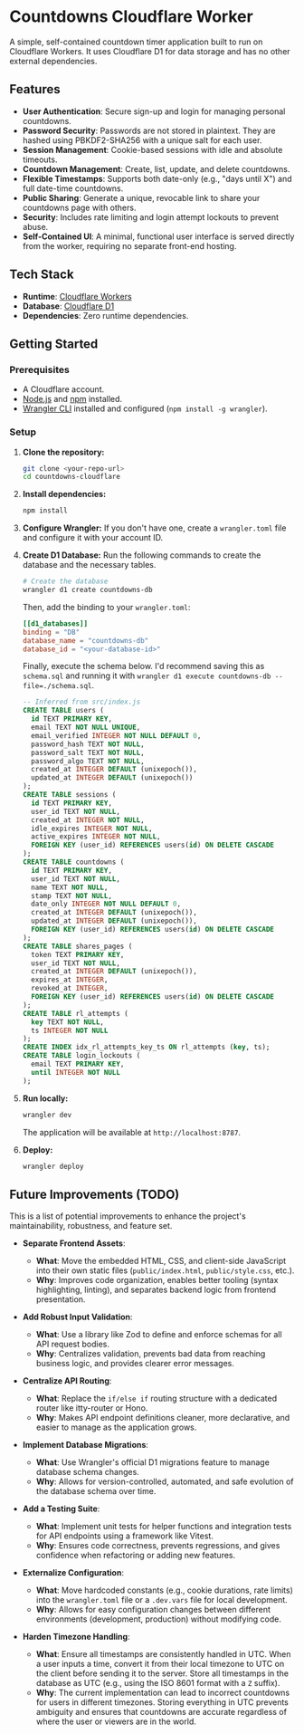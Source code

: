 # Countdowns Cloudflare Worker

A simple, self-contained countdown timer application built to run on Cloudflare Workers. It uses Cloudflare D1 for data storage and has no other external dependencies.

## Features

-   **User Authentication**: Secure sign-up and login for managing personal countdowns.
-   **Password Security**: Passwords are not stored in plaintext. They are hashed using PBKDF2-SHA256 with a unique salt for each user.
-   **Session Management**: Cookie-based sessions with idle and absolute timeouts.
-   **Countdown Management**: Create, list, update, and delete countdowns.
-   **Flexible Timestamps**: Supports both date-only (e.g., "days until X") and full date-time countdowns.
-   **Public Sharing**: Generate a unique, revocable link to share your countdowns page with others.
-   **Security**: Includes rate limiting and login attempt lockouts to prevent abuse.
-   **Self-Contained UI**: A minimal, functional user interface is served directly from the worker, requiring no separate front-end hosting.

## Tech Stack

-   **Runtime**: [Cloudflare Workers](https://workers.cloudflare.com/)
-   **Database**: [Cloudflare D1](https://developers.cloudflare.com/d1/)
-   **Dependencies**: Zero runtime dependencies.

## Getting Started

### Prerequisites

-   A Cloudflare account.
-   [Node.js](https://nodejs.org/) and [npm](https://www.npmjs.com/) installed.
-   [Wrangler CLI](https://developers.cloudflare.com/workers/wrangler/install-and-update/) installed and configured (`npm install -g wrangler`).

### Setup

1.  **Clone the repository:**
    ```bash
    git clone <your-repo-url>
    cd countdowns-cloudflare
    ```

2.  **Install dependencies:**
    ```bash
    npm install
    ```

3.  **Configure Wrangler:**
    If you don't have one, create a `wrangler.toml` file and configure it with your account ID.

4.  **Create D1 Database:**
    Run the following commands to create the database and the necessary tables.
    ```bash
    # Create the database
    wrangler d1 create countdowns-db
    ```

    Then, add the binding to your `wrangler.toml`:
    ```toml
    [[d1_databases]]
    binding = "DB"
    database_name = "countdowns-db"
    database_id = "<your-database-id>"
    ```

    Finally, execute the schema below. I'd recommend saving this as `schema.sql` and running it with `wrangler d1 execute countdowns-db --file=./schema.sql`.

    ```sql
    -- Inferred from src/index.js
    CREATE TABLE users (
      id TEXT PRIMARY KEY,
      email TEXT NOT NULL UNIQUE,
      email_verified INTEGER NOT NULL DEFAULT 0,
      password_hash TEXT NOT NULL,
      password_salt TEXT NOT NULL,
      password_algo TEXT NOT NULL,
      created_at INTEGER DEFAULT (unixepoch()),
      updated_at INTEGER DEFAULT (unixepoch())
    );
    CREATE TABLE sessions (
      id TEXT PRIMARY KEY,
      user_id TEXT NOT NULL,
      created_at INTEGER NOT NULL,
      idle_expires INTEGER NOT NULL,
      active_expires INTEGER NOT NULL,
      FOREIGN KEY (user_id) REFERENCES users(id) ON DELETE CASCADE
    );
    CREATE TABLE countdowns (
      id TEXT PRIMARY KEY,
      user_id TEXT NOT NULL,
      name TEXT NOT NULL,
      stamp TEXT NOT NULL,
      date_only INTEGER NOT NULL DEFAULT 0,
      created_at INTEGER DEFAULT (unixepoch()),
      updated_at INTEGER DEFAULT (unixepoch()),
      FOREIGN KEY (user_id) REFERENCES users(id) ON DELETE CASCADE
    );
    CREATE TABLE shares_pages (
      token TEXT PRIMARY KEY,
      user_id TEXT NOT NULL,
      created_at INTEGER DEFAULT (unixepoch()),
      expires_at INTEGER,
      revoked_at INTEGER,
      FOREIGN KEY (user_id) REFERENCES users(id) ON DELETE CASCADE
    );
    CREATE TABLE rl_attempts (
      key TEXT NOT NULL,
      ts INTEGER NOT NULL
    );
    CREATE INDEX idx_rl_attempts_key_ts ON rl_attempts (key, ts);
    CREATE TABLE login_lockouts (
      email TEXT PRIMARY KEY,
      until INTEGER NOT NULL
    );
    ```

5.  **Run locally:**
    ```bash
    wrangler dev
    ```
    The application will be available at `http://localhost:8787`.

6.  **Deploy:**
    ```bash
    wrangler deploy
    ```

## Future Improvements (TODO)

This is a list of potential improvements to enhance the project's maintainability, robustness, and feature set.

-   **Separate Frontend Assets**:
    -   **What**: Move the embedded HTML, CSS, and client-side JavaScript into their own static files (`public/index.html`, `public/style.css`, etc.).
    -   **Why**: Improves code organization, enables better tooling (syntax highlighting, linting), and separates backend logic from frontend presentation.

-   **Add Robust Input Validation**:
    -   **What**: Use a library like Zod to define and enforce schemas for all API request bodies.
    -   **Why**: Centralizes validation, prevents bad data from reaching business logic, and provides clearer error messages.

-   **Centralize API Routing**:
    -   **What**: Replace the `if/else if` routing structure with a dedicated router like itty-router or Hono.
    -   **Why**: Makes API endpoint definitions cleaner, more declarative, and easier to manage as the application grows.

-   **Implement Database Migrations**:
    -   **What**: Use Wrangler's official D1 migrations feature to manage database schema changes.
    -   **Why**: Allows for version-controlled, automated, and safe evolution of the database schema over time.

-   **Add a Testing Suite**:
    -   **What**: Implement unit tests for helper functions and integration tests for API endpoints using a framework like Vitest.
    -   **Why**: Ensures code correctness, prevents regressions, and gives confidence when refactoring or adding new features.

-   **Externalize Configuration**:
    -   **What**: Move hardcoded constants (e.g., cookie durations, rate limits) into the `wrangler.toml` file or a `.dev.vars` file for local development.
    -   **Why**: Allows for easy configuration changes between different environments (development, production) without modifying code.

-   **Harden Timezone Handling**:
    -   **What**: Ensure all timestamps are consistently handled in UTC. When a user inputs a time, convert it from their local timezone to UTC on the client before sending it to the server. Store all timestamps in the database as UTC (e.g., using the ISO 8601 format with a `Z` suffix).
    -   **Why**: The current implementation can lead to incorrect countdowns for users in different timezones. Storing everything in UTC prevents ambiguity and ensures that countdowns are accurate regardless of where the user or viewers are in the world.
